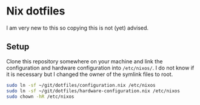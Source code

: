 # Nix dotfiles

I am very new to this so copying this is not (yet) advised.

## Setup

Clone this repository somewhere on your machine and link the configuration and hardware
configuration into `/etc/nixos/`. I do not know if it is necessary but I changed the owner of the
symlink files to root.

```bash
sudo ln -sf ~/git/dotfiles/configuration.nix /etc/nixos
sudo ln -sf ~/git/dotfiles/hardware-configuration.nix /etc/nixos
sudo chown -hR /etc/nixos
```

